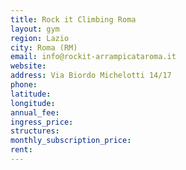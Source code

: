 ```yaml
---
title: Rock it Climbing Roma
layout: gym
region: Lazio
city: Roma (RM)
email: info@rockit-arrampicataroma.it
website: 
address: Via Biordo Michelotti 14/17
phone: 
latitude: 
longitude: 
annual_fee: 
ingress_price: 
structures: 
monthly_subscription_price: 
rent: 
---
```


